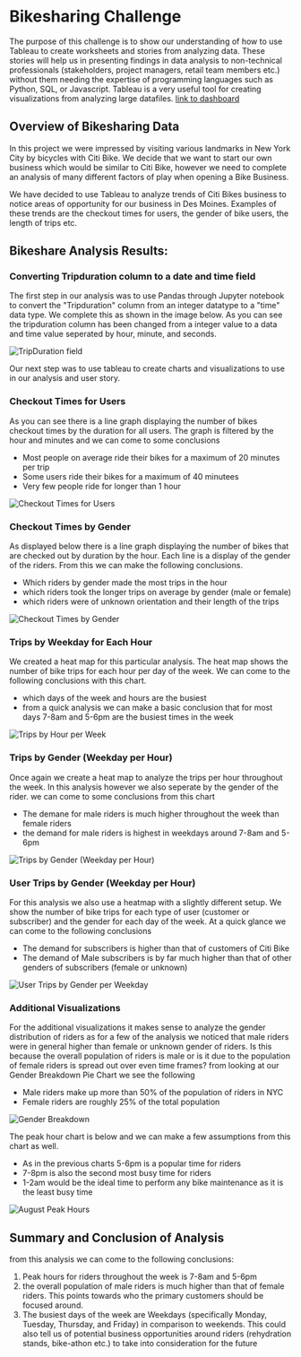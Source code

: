 # Bikesharing Challenge

The purpose of this challenge is to show our understanding of how to use Tableau to create worksheets and stories from analyzing data. These stories will help us in presenting findings in data analysis to non-technical professionals (stakeholders, project managers, retail team members etc.) without them needing the expertise of programming languages such as Python, SQL, or Javascript. Tableau is a very useful tool for creating visualizations from analyzing large datafiles.
[link to dashboard](https://public.tableau.com/views/NYCChallenge/BikeshareStory?:language=en-US&publish=yes&:display_count=n&:origin=viz_share_link)

## Overview of Bikesharing Data

In this project we were impressed by visiting various landmarks in New York City by bicycles with Citi Bike. We decide that we want to start our own business which would be similar to Citi Bike, however we need to complete an analysis of many different factors of play when opening a Bike Business. 

We have decided to use Tableau to analyze trends of Citi Bikes business to notice areas of opportunity for our business in Des Moines. Examples of these trends are the checkout times for users, the gender of bike users, the length of trips etc.

## Bikeshare Analysis Results:

### Converting Tripduration column to a date and time field

The first step in our analysis was to use Pandas through Jupyter notebook to convert the "Tripduration" column from an integer datatype to a "time" data type. We complete this as shown in the image below. As you can see the tripduration column has been changed from a integer value to a data and time value seperated by hour, minute, and seconds.

![TripDuration field](https://user-images.githubusercontent.com/92459399/153729052-c559084f-3222-4b1c-9b01-c4266759bf03.PNG)

Our next step was to use tableau to create charts and visualizations to use in our analysis and user story.

### Checkout Times for Users

As you can see there is a line graph displaying the number of bikes checkout times by the duration for all users. The graph is filtered by the hour and minutes and we can come to some conclusions
- Most people on average ride their bikes for a maximum of 20 minutes per trip
- Some users ride their bikes for a maximum of 40 minutees
- Very few people ride for longer than 1 hour

![Checkout Times for Users](https://user-images.githubusercontent.com/92459399/153729542-96087e41-e204-4495-935d-87692100994d.PNG)

### Checkout Times by Gender

As displayed below there is a line graph displaying the number of bikes that are checked out by duration by the hour. Each line is a display of the gender of the riders. From this we can make the following conclusions.
- Which riders by gender made the most trips in the hour
- which riders took the longer trips on average by gender (male or female)
- which riders were of unknown orientation and their length of the trips

![Checkout Times by Gender](https://user-images.githubusercontent.com/92459399/153729428-8a233b1f-1d4b-4a0f-b54e-5aa6632b0cec.PNG)

### Trips by Weekday for Each Hour

We created a heat map for this particular analysis. The heat map shows the number of bike trips for each hour per day of the week. We can come to the following conclusions with this chart.
- which days of the week and hours are the busiest
- from a quick analysis we can make a basic conclusion that for most days 7-8am and 5-6pm are the busiest times in the week 

![Trips by Hour per Week](https://user-images.githubusercontent.com/92459399/153730212-76f3c0a6-8d8b-4edf-a33f-5d78ca1511f1.PNG)

### Trips by Gender (Weekday per Hour)

Once again we create a heat map to analyze the trips per hour throughout the week. In this analysis however we also seperate by the gender of the rider. we can come to some conclusions from this chart
- The demane for male riders is much higher throughout the week than female riders
- the demand for male riders is highest in weekdays around 7-8am and 5-6pm

![Trips by Gender (Weekday per Hour)](https://user-images.githubusercontent.com/92459399/153730267-28b87728-ba57-4e4e-90f1-41c03b84049d.PNG)

### User Trips by Gender (Weekday per Hour)

For this analysis we also use a heatmap with a slightly different setup. We show the number of bike trips for each type of user (customer or subscriber) and the gender for each day of the week. At a quick glance we can come to the following conclusions
- The demand for subscribers is higher than that of customers of Citi Bike
- The demand of Male subscribers is by far much higher than that of other genders of subscribers (female or unknown)

![User Trips by Gender per Weekday](https://user-images.githubusercontent.com/92459399/153730618-24340f59-fa34-4ab3-9a90-8cfa9393e987.PNG)

### Additional Visualizations

For the additional visualizations it makes sense to analyze the gender distribution of riders as for a few of the analysis we noticed that male riders were in general higher than female or unknown gender of riders. Is this because the overall population of riders is male or is it due to the population of female riders is spread out over even time frames? from looking at our Gender Breakdown Pie Chart we see the following
- Male riders make up more than 50% of the population of riders in NYC
- Female riders are roughly 25% of the total population

![Gender Breakdown](https://user-images.githubusercontent.com/92459399/153730754-6b11453a-0df8-4b3a-8179-19e0f00e6b5e.png)

The peak hour chart is below and we can make a few assumptions from this chart as well.
- As in the previous charts 5-6pm is a popular time for riders
- 7-8pm is also the second most busy time for riders
- 1-2am would be the ideal time to perform any bike maintenance as it is the least busy time

![August Peak Hours](https://user-images.githubusercontent.com/92459399/153730819-8666ef11-4b98-4dcf-ad4f-e957f9ab9a5c.PNG)

## Summary and Conclusion of Analysis

from this analysis we can come to the following conclusions:

1. Peak hours for riders throughout the week is 7-8am and 5-6pm
2. the overall population of male riders is much higher than that of female riders. This points towards who the primary customers should be focused around.
3. The busiest days of the week are Weekdays (specifically Monday, Tuesday, Thursday, and Friday) in comparison to weekends. This could also tell us of potential business opportunities around riders (rehydration stands, bike-athon etc.) to take into consideration for the future

